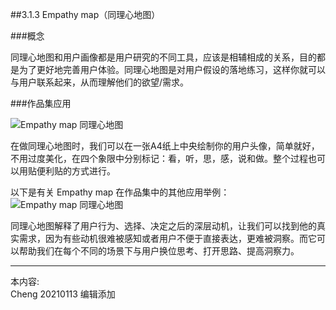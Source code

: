 
##3.1.3 Empathy map（同理心地图）

###概念

同理心地图和用户画像都是用户研究的不同工具，应该是相辅相成的关系，目的都是为了更好地完善用户体验。同理心地图是对用户假设的落地练习，这样你就可以与用户联系起来，从而理解他们的欲望/需求。


###作品集应用

![ Empathy map 同理心地图 ](http://kitpic.makebi.net/2021/social_07.jpg)

在做同理心地图时，我们可以在一张A4纸上中央绘制你的用户头像，简单就好，不用过度美化，在四个象限中分别标记：看，听，思，感，说和做。整个过程也可以用贴便利贴的方式进行。

以下是有关 Empathy map 在作品集中的其他应用举例：
![ Empathy map 同理心地图 ](http://kitpic.makebi.net/2021/social_08.jpg)

同理心地图解释了用户行为、选择、决定之后的深层动机，让我们可以找到他的真实需求，因为有些动机很难被感知或者用户不便于直接表达，更难被洞察。而它可以帮助我们在每个不同的场景下与用户换位思考、打开思路、提高洞察力。


---
本内容:  
Cheng 20210113 编辑添加
